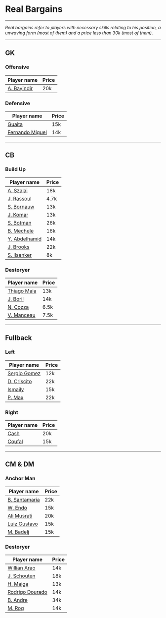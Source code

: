 # Real Bargains
---
*Real bargains refer to players with necessary skills relating to his position, a unwaving form (most of them) and a price less than 30k (most of them).*

---

## GK
### Offensive
| Player name | Price |
| --- | --- |
| [A. Bayindir](https://www.pesmaster.com/a-bayindir/efootball-2022/player/123592/) | 20k |
### Defensive
| Player name | Price |
| --- | --- |
| [Guaita](https://www.pesmaster.com/guaita/efootball-2022/player/38630/) | 15k |
| [Fernando Miguel](https://www.pesmaster.com/fernando-miguel/efootball-2022/player/60972/) | 14k |

---

## CB
### Build Up
| Player name | Price |
| --- | --- |
| [A. Szalai](https://www.pesmaster.com/a-szalai/efootball-2022/player/142782/) | 18k |
| [J. Rassoul](https://www.pesmaster.com/j-rassoul/efootball-2022/player/119737/) | 4.7k |
| [S. Bornauw](https://www.pesmaster.com/s-bornauw/efootball-2022/player/122265/) | 13k |
| [J. Komar](https://www.pesmaster.com/j-komar/efootball-2022/player/105288/) | 13k |
| [S. Botman](https://www.pesmaster.com/s-botman/efootball-2022/player/125402/) | 26k |
| [B. Mechele](https://www.pesmaster.com/b-mechele/efootball-2022/player/113241/) | 16k |
| [Y. Abdelhamid](https://www.pesmaster.com/y-abdelhamid/efootball-2022/player/102045/) | 14k |
| [J. Brooks](https://www.pesmaster.com/j-brooks/efootball-2022/player/61692/) | 22k |
| [S. Ilsanker](https://www.pesmaster.com/s-ilsanker/efootball-2022/player/58634/) | 8k |

### Destoryer
| Player name | Price |
| --- | --- |
| [Thiago Maia](https://www.pesmaster.com/thiago-maia/efootball-2022/player/107778/) | 13k |
| [J. Boril](https://www.pesmaster.com/j-boril/efootball-2022/player/117424/) | 14k |
| [N. Cozza](https://www.pesmaster.com/n-cozza/efootball-2022/player/117969/) | 6.5k |
| [V. Manceau](https://www.pesmaster.com/v-manceau/efootball-2022/player/100900/) | 7.5k |

---

## Fullback
### Left
| Player name | Price |
| --- | --- |
| [Sergio Gomez](https://www.pesmaster.com/sergio-gomez/efootball-2022/player/119131/) | 12k |
| [D. Criscito](https://www.pesmaster.com/d-criscito/efootball-2022/player/36666/) | 22k |
| [Ismaily](https://www.pesmaster.com/ismaily/efootball-2022/player/44105/) | 15k |
| [P. Max](https://www.pesmaster.com/p-max/efootball-2022/player/140209/) | 22k |

### Right
| Player name | Price |
| --- | --- |
| [Cash](https://www.pesmaster.com/m-cash/efootball-2022/player/114029/) | 20k |
| [Coufal](https://www.pesmaster.com/v-coufal/efootball-2022/player/126345/) | 15k |

---

## CM & DM
### Anchor Man
| Player name | Price |
| --- | --- |
| [B. Santamaria](https://www.pesmaster.com/b-santamaria/efootball-2022/player/100935/) | 22k |
| [W. Endo](https://www.pesmaster.com/w-endo/efootball-2022/player/50348122/) | 15k |
| [Ali Musrati](https://www.pesmaster.com/ali-musrati/efootball-2022/player/132760/) | 20k |
| [Luiz Gustavo](https://www.pesmaster.com/luiz-gustavo/efootball-2022/player/43133/) | 15k |
| [M. Badelj](https://www.pesmaster.com/m-badelj/efootball-2022/player/38345/) | 15k |

### Destoryer
| Player name | Price |
| --- | --- |
| [Willian Arao](https://www.pesmaster.com/willian-arao/efootball-2022/player/46237/) | 14k |
| [J. Schouten](https://www.pesmaster.com/j-schouten/efootball-2022/player/113711/) | 18k |
| [H. Maiga](https://www.pesmaster.com/h-maiga/efootball-2022/player/114690/) | 13k |
| [Rodrigo Dourado](https://www.pesmaster.com/rodrigo-dourado/efootball-2022/player/106235/) | 14k |
| [B. Andre](https://www.pesmaster.com/b-andre/efootball-2022/player/44527/) | 34k |
| [M. Rog](https://www.pesmaster.com/m-rog/efootball-2022/player/110675/) | 14k |
